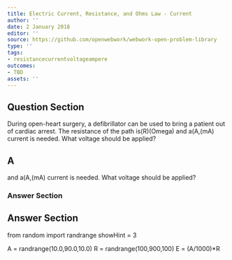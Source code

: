 ```yaml
---
title: Electric Current, Resistance, and Ohms Law - Current
author: ''
date: 2 January 2018
editor: ''
source: https://github.com/openwebwork/webwork-open-problem-library
type: ''
tags:
- resistancecurrentvoltageampere
outcomes:
- TBD
assets: ''
---
```


## Question Section 

During open-heart surgery, a defibrillator can be used to bring a patient out of cardiac arrest. The resistance of the path is(R)(Omega) and a(A,(mA) current is needed. What voltage should be applied?
## A
and a(A,(mA) current is needed. What voltage should be applied?
### Answer Section


## Answer Section

from random import randrange
showHint = 3

A = randrange(10.0,90.0,10.0)
R = randrange(100,900,100)
E = (A/1000)*R